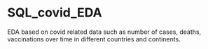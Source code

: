 # SQL_covid_EDA
EDA based on covid related data such as number of cases, deaths, vaccinations over time in different countries and continents.
